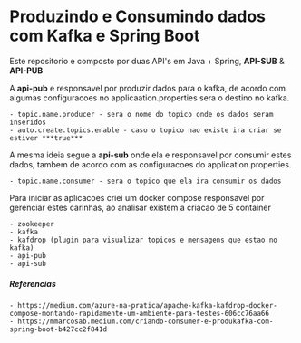# Produzindo e Consumindo dados com Kafka e Spring Boot

Este repositorio e composto por duas API's em Java + Spring, **API-SUB** & **API-PUB**

A **api-pub** e responsavel por produzir dados para o kafka, de acordo com algumas configuracoes no applicaation.properties sera o destino no kafka.

    - topic.name.producer - sera o nome do topico onde os dados seram inseridos
    - auto.create.topics.enable - caso o topico nao existe ira criar se estiver ***true***

A mesma ideia segue a **api-sub** onde ela e responsavel por consumir estes dados, tambem de acordo com as configuracoes do application.properties.

    - topic.name.consumer - sera o topico que ela ira consumir os dados

Para iniciar as aplicacoes criei um docker compose responsavel por gerenciar estes carinhas, ao analisar existem a criacao de 5 container

    - zookeeper
    - kafka
    - kafdrop (plugin para visualizar topicos e mensagens que estao no kafka)
    - api-pub
    - api-sub

##### Referencias
    - https://medium.com/azure-na-pratica/apache-kafka-kafdrop-docker-compose-montando-rapidamente-um-ambiente-para-testes-606cc76aa66
    - https://mmarcosab.medium.com/criando-consumer-e-produkafka-com-spring-boot-b427cc2f841d
